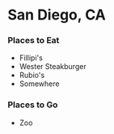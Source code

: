 # San Diego, CA

### Places to Eat
- Fillipi's
- Wester Steakburger
- Rubio's
- Somewhere
### Places to Go
- Zoo
